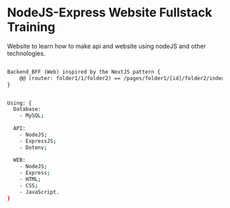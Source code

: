 # NodeJS-Express Website Fullstack Training
Website to learn how to make api and website using nodeJS and other technologies.

```diff

Backend_BFF (Web) inspired by the NextJS pattern { 
    @@ (router: folder1/1/folder2) == /pages/folder1/[id]/folder2/index.html @@
}
```

```bash

Using: {
  Database:
    - MySQL;
    
  API: 
    - NodeJS;
    - ExpressJS;
    - Dotenv;
    
  WEB:
    - NodeJS;
    - Express;
    - HTML;
    - CSS;
    - JavaScript.
}
```
